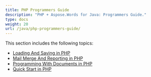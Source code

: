 ```yaml
---
title: PHP Programmers Guide
description: "PHP + Aspose.Words for Java: Programmers Guide."
type: docs
weight: 20
url: /java/php-programmers-guide/
---
```


This section includes the following topics:

- [Loading And Saving in PHP](/words/java/loading-and-saving-in-php/)
- [Mail Merge And Reporting in PHP](/words/java/mail-merge-and-reporting-in-php/)
- [Programming With Documents in PHP](/words/java/programming-with-documents-in-php/)
- [Quick Start in PHP](/words/java/quick-start-in-php/)
